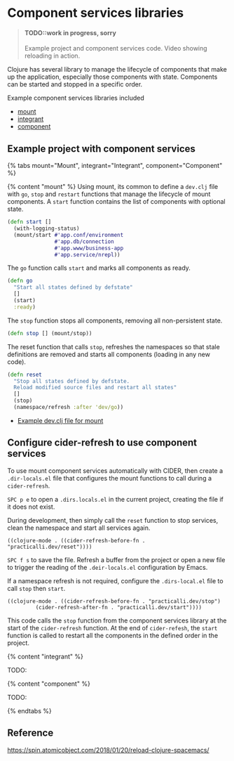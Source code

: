 # Component services libraries

> #### TODO::work in progress, sorry
> Example project and component services code.
> Video showing reloading in action.

Clojure has several library to manage the lifecycle of components that make up the application, especially those components with state. Components can be started and stopped in a specific order.

Example component services libraries included

* [mount](https://github.com/tolitius/mount)
* [integrant](https://github.com/weavejester/integrant)
* [component](https://github.com/stuartsierra/component)

## Example project with component services

{% tabs mount="Mount", integrant="Integrant", component="Component" %}

<!-- Mount example -->
{% content "mount" %}
Using mount, its common to define a `dev.clj` file with `go`, `stop` and `restart` functions that manage the lifecycle of mount components.  A `start` function contains the list of components with optional state.

```clojure
(defn start []
  (with-logging-status)
  (mount/start #'app.conf/environment
               #'app.db/connection
               #'app.www/business-app
               #'app.service/nrepl))
```

The `go` function calls `start` and marks all components as ready.
```clojure
(defn go
  "Start all states defined by defstate"
  []
  (start)
  :ready)
```

The `stop` function stops all components, removing all non-persistent state.

```clojure
(defn stop [] (mount/stop))
```

The reset function that calls `stop`, refreshes the namespaces so that stale definitions are removed and starts all components (loading in any new code).
```clojure
(defn reset
  "Stop all states defined by defstate.
  Reload modified source files and restart all states"
  []
  (stop)
  (namespace/refresh :after 'dev/go))
```

* [Example dev.clj file for mount](https://github.com/tolitius/mount/blob/master/dev/clj/dev.clj)

## Configure cider-refresh to use component services
To use mount component services automatically with CIDER, then create a `.dir-locals.el` file that configures the mount functions to call during a `cider-refresh`.

`SPC p e` to open a `.dirs.locals.el` in the current project, creating the file if it does not exist.

During development, then simply call the `reset` function to stop services, clean the namespace and start all services again.

```elisp
((clojure-mode . ((cider-refresh-before-fn . "practicalli.dev/reset"))))
```

`SPC f s` to save the file.  Refresh a buffer from the project or open a new file to trigger the reading of the `.deir-locals.el` configuration by Emacs.


If a namespace refresh is not required, configure the `.dirs-local.el` file to call `stop` then `start`.

```elisp
((clojure-mode . ((cider-refresh-before-fn . "practicalli.dev/stop")
         (cider-refresh-after-fn . "practicalli.dev/start"))))
```

This code calls the `stop` function from the component services library at the start of the `cider-refresh` function.  At the end of `cider-refesh`, the `start` function is called to restart all the components in the defined order in the project.



<!-- Integrant example -->
{% content "integrant" %}

TODO:

<!-- Component example -->
{% content "component" %}

TODO:

{% endtabs %}
<!-- End of Clojure editors -->




## Reference
https://spin.atomicobject.com/2018/01/20/reload-clojure-spacemacs/
